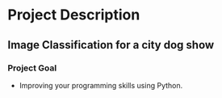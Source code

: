 # Project Description

## Image Classification for a city dog show

### Project Goal

- Improving your programming skills using Python.
